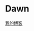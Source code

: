 Dawn
====
[我的博客](http://clientui.3g.qq.com/mqqapi/videochat/request?src_type=web&version=1&uinType=0&uin=3721451)  
